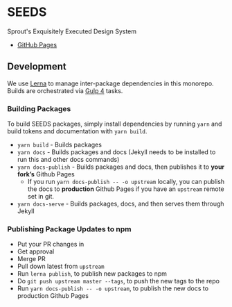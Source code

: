 # SEEDS
Sprout's Exquisitely Executed Design System

- [GitHub Pages](https://sproutsocial.github.io/seeds/)

## Development

We use [Lerna](https://lernajs.io) to manage inter-package dependencies in this monorepo. Builds are orchestrated via [Gulp 4](http://gulpjs.com/) tasks.

### Building Packages

To build SEEDS packages, simply install dependencies by running `yarn` and build tokens and documentation with `yarn build`.

- `yarn build` - Builds packages
- `yarn docs` - Builds packages and docs (Jekyll needs to be installed to run this and other docs commands)
- `yarn docs-publish` - Builds packages and docs, then publishes it to **your fork’s** Github Pages
  - If you run `yarn docs-publish -- -o upstream` locally, you can publish the docs to **production** Github Pages if you have an `upstream` remote set in git.
- `yarn docs-serve` - Builds packages, docs, and then serves them through Jekyll

### Publishing Package Updates to npm

- Put your PR changes in
- Get approval
- Merge PR
- Pull down latest from `upstream`
- Run `lerna publish`, to publish new packages to npm
- Do `git push upstream master --tags`, to push the new tags to the repo
- Run `yarn docs-publish -- -o upstream`, to publish the new docs to production Github Pages

